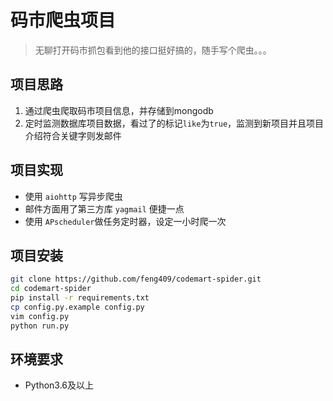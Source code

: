 # 码市爬虫项目

> 无聊打开码市抓包看到他的接口挺好搞的，随手写个爬虫。。。

## 项目思路

1. 通过爬虫爬取码市项目信息，并存储到mongodb
2. 定时监测数据库项目数据，看过了的标记`like`为`true`，监测到新项目并且项目介绍符合关键字则发邮件

## 项目实现

- 使用 `aiohttp` 写异步爬虫
- 邮件方面用了第三方库 `yagmail` 便捷一点
- 使用 `APscheduler`做任务定时器，设定一小时爬一次

## 项目安装

```bash
git clone https://github.com/feng409/codemart-spider.git
cd codemart-spider
pip install -r requirements.txt
cp config.py.example config.py
vim config.py
python run.py
```

## 环境要求

- Python3.6及以上